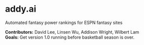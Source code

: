 # addy.ai
Automated fantasy power rankings for ESPN fantasy sites

<b>Contributors:</b> David Lee, Linsen Wu, Addison Wright, Wilbert Lam<br>
<b>Goals:</b> Get version 1.0 running before basketball season is over.
